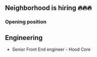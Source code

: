 ## Neighborhood is hiring 🔥🔥🔥

### Opening position

## Engineering
- Senior Front End engineer - Hood Core
